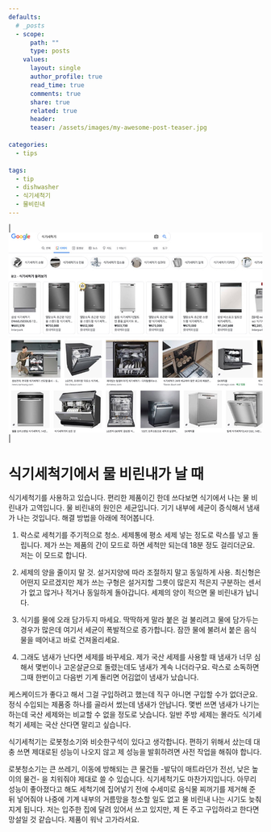 ```yaml
---
defaults:
  # _posts
  - scope:
      path: ""
      type: posts
    values:
      layout: single
      author_profile: true
      read_time: true
      comments: true
      share: true
      related: true
      header:
      teaser: /assets/images/my-awesome-post-teaser.jpg

categories:
  - tips

tags:
  - tip
  - dishwasher
  - 식기세척기
  - 물비린내
---
```


| ![dishwasher](/assets/images/dishwasher.jpg) | 

# 식기세척기에서 물 비린내가 날 때

식기세척기를 사용하고 있습니다. 편리한 제품이긴 한데 쓰다보면 식기에서 나는 물 비린내가 고역입니다. 물 비린내의 원인은 세균입니다. 기기 내부에 세균이 증식해서 냄새가 나는 것입니다. 해결 방법을 아래에 적어봅니다.

1. 락스로 세척기를 주기적으로 청소. 세제통에 평소 세제 넣는 정도로 락스를 넣고 돌립니다. 제가 쓰는 제품의 간이 모드로 하면 세척만 되는데 18분 정도 걸리더군요. 저는 이 모드로 합니다. 

2. 세제의 양을 줄이지 말 것. 설거지양에 따라 조절하지 말고 동일하게 사용. 최신형은 어떤지 모르겠지만 제가 쓰는 구형은  설거지할 그릇이 많은지 적은지 구분하는 센서가 없고 많거나 적거나 동일하게 돌아갑니다. 세제의 양이 적으면 물 비린내가 납니다.

3. 식기를 물에 오래 담가두지 마세요. 딱딱하게 말라 붙은 걸 불리려고 물에 담가두는 경우가 많은데 여기서 세균이 폭발적으로 증가합니다. 잠깐 물에 불려서 붙은 음식물을 떼어내고 바로 건져올리세요. 

4. 그래도 냄새가 난다면 세제를 바꾸세요. 제가 국산 세제를 사용할 때 냄새가 너무 심해서 몇번이나 고온살균으로 돌렸는데도 냄새가 계속 나더라구요. 락스로 소독하면 그때 한번이고 다음번 기계 돌리면 어김없이 냄새가 났습니다.

케스케이드가 좋다고 해서 그걸 구입하려고 했는데 직구 아니면 구입할 수가 없더군요. 정식 수입되는 제품중 하나를 골라서 썼는데 냄새가 안납니다. 몇번 쓰면 냄새가 나기는 하는데 국산 세제와는 비교할 수 없을 정도로 낫습니다. 일반 주방 세제는 몰라도 식기세척기 세제는 국산 산다면 말리고 싶습니다.

식기세척기는 로봇청소기와 비슷한구석이 있다고 생각합니다. 편하기 위해서 샀는데 대충 쓰면 제대로된 성능이 나오지 않고 제 성능을 발휘하려면 사전 작업을 해줘야 합니다.

로봇청소기는 큰 쓰레기, 이동에 방해되는 큰 물건들 -발닦이 매트라던가 전선, 낮은 높이의 물건- 을 치워줘야 제대로 쓸 수 있습니다. 식기세척기도 마찬가지입니다. 아무리 성능이 좋아졌다고 해도 세척기에 집어넣기 전에 수세미로 음식물 찌꺼기를 제거해 준 뒤 넣어줘야 나중에 기계 내부의 거름망을 청소할 일도 없고 물 비린내 나는 시기도 늦춰지게 됩니다.  저는 입주한 집에 달려 있어서 쓰고 있지만, 제 돈 주고 구입하라고 한다면 망설일 것 같습니다. 제품이 워낙 고가라서요.
